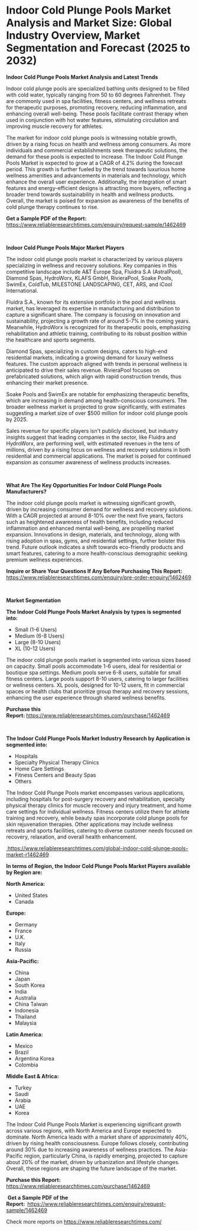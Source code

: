 <p><h1>Indoor Cold Plunge Pools Market Analysis and Market Size: Global Industry Overview, Market Segmentation and Forecast (2025 to 2032)</h1></p><p><strong>Indoor Cold Plunge Pools Market Analysis and Latest Trends</strong></p>
<p><p>Indoor cold plunge pools are specialized bathing units designed to be filled with cold water, typically ranging from 50 to 60 degrees Fahrenheit. They are commonly used in spa facilities, fitness centers, and wellness retreats for therapeutic purposes, promoting recovery, reducing inflammation, and enhancing overall well-being. These pools facilitate contrast therapy when used in conjunction with hot water features, stimulating circulation and improving muscle recovery for athletes.</p><p>The market for indoor cold plunge pools is witnessing notable growth, driven by a rising focus on health and wellness among consumers. As more individuals and commercial establishments seek therapeutic solutions, the demand for these pools is expected to increase. The Indoor Cold Plunge Pools Market is expected to grow at a CAGR of 4.2% during the forecast period. This growth is further fueled by the trend towards luxurious home wellness amenities and advancements in materials and technology, which enhance the overall user experience. Additionally, the integration of smart features and energy-efficient designs is attracting more buyers, reflecting a broader trend towards sustainability in health and wellness products. Overall, the market is poised for expansion as awareness of the benefits of cold plunge therapy continues to rise.</p></p>
<p><strong>Get a Sample PDF of the Report:&nbsp;</strong> <a href="https://www.reliableresearchtimes.com/enquiry/request-sample/1462469?utm_campaign=2530&utm_medium=2&utm_source=Github&utm_content=ia&utm_term=05032025&utm_id=indoor-cold-plunge-pools">https://www.reliableresearchtimes.com/enquiry/request-sample/1462469</a></p>
<p>&nbsp;</p>
<p><strong>Indoor Cold Plunge Pools Major Market Players</strong></p>
<p><p>The indoor cold plunge pools market is characterized by various players specializing in wellness and recovery solutions. Key companies in this competitive landscape include A&T Europe Spa, Fluidra S.A (AstralPool), Diamond Spas, HydroWorx, KLAFS GmbH, RivieraPool, Soake Pools, SwimEx, ColdTub, MILESTONE LANDSCAPING, CET, ARS, and iCool International.</p><p>Fluidra S.A., known for its extensive portfolio in the pool and wellness market, has leveraged its expertise in manufacturing and distribution to capture a significant share. The company is focusing on innovation and sustainability, projecting a growth rate of around 5-7% in the coming years. Meanwhile, HydroWorx is recognized for its therapeutic pools, emphasizing rehabilitation and athletic training, contributing to its robust position within the healthcare and sports segments.</p><p>Diamond Spas, specializing in custom designs, caters to high-end residential markets, indicating a growing demand for luxury wellness features. The custom approach aligned with trends in personal wellness is anticipated to drive their sales revenue. RivieraPool focuses on prefabricated solutions, which align with rapid construction trends, thus enhancing their market presence.</p><p>Soake Pools and SwimEx are notable for emphasizing therapeutic benefits, which are increasing in demand among health-conscious consumers. The broader wellness market is projected to grow significantly, with estimates suggesting a market size of over $500 million for indoor cold plunge pools by 2025.</p><p>Sales revenue for specific players isn't publicly disclosed, but industry insights suggest that leading companies in the sector, like Fluidra and HydroWorx, are performing well, with estimated revenues in the tens of millions, driven by a rising focus on wellness and recovery solutions in both residential and commercial applications. The market is poised for continued expansion as consumer awareness of wellness products increases.</p></p>
<p>&nbsp;</p>
<p><strong>What Are The Key Opportunities For Indoor Cold Plunge Pools Manufacturers?</strong></p>
<p><p>The indoor cold plunge pools market is witnessing significant growth, driven by increasing consumer demand for wellness and recovery solutions. With a CAGR projected at around 8-10% over the next five years, factors such as heightened awareness of health benefits, including reduced inflammation and enhanced mental well-being, are propelling market expansion. Innovations in design, materials, and technology, along with rising adoption in spas, gyms, and residential settings, further bolster this trend. Future outlook indicates a shift towards eco-friendly products and smart features, catering to a more health-conscious demographic seeking premium wellness experiences.</p></p>
<p><strong>Inquire or Share Your Questions If Any Before Purchasing This Report:</strong> <a href="https://www.reliableresearchtimes.com/enquiry/pre-order-enquiry/1462469?utm_campaign=2530&utm_medium=2&utm_source=Github&utm_content=ia&utm_term=05032025&utm_id=indoor-cold-plunge-pools">https://www.reliableresearchtimes.com/enquiry/pre-order-enquiry/1462469</a></p>
<p>&nbsp;</p>
<p><strong>Market Segmentation</strong></p>
<p><strong>The Indoor Cold Plunge Pools Market Analysis by types is segmented into:</strong></p>
<p><ul><li>Small (1-6 Users)</li><li>Medium (6-8 Users)</li><li>Large (8-10 Users)</li><li>XL (10-12 Users)</li></ul></p>
<p><p>The indoor cold plunge pools market is segmented into various sizes based on capacity. Small pools accommodate 1-6 users, ideal for residential or boutique spa settings. Medium pools serve 6-8 users, suitable for small fitness centers. Large pools support 8-10 users, catering to larger facilities or wellness centers. XL pools, designed for 10-12 users, fit in commercial spaces or health clubs that prioritize group therapy and recovery sessions, enhancing the user experience through shared wellness benefits.</p></p>
<p><strong>Purchase this Report:&nbsp;</strong><a href="https://www.reliableresearchtimes.com/purchase/1462469?utm_campaign=2530&utm_medium=2&utm_source=Github&utm_content=ia&utm_term=05032025&utm_id=indoor-cold-plunge-pools">https://www.reliableresearchtimes.com/purchase/1462469</a></p>
<p>&nbsp;</p>
<p><strong>The Indoor Cold Plunge Pools Market Industry Research by Application is segmented into:</strong></p>
<p><ul><li>Hospitals</li><li>Specialty Physical Therapy Clinics</li><li>Home Care Settings</li><li>Fitness Centers and Beauty Spas</li><li>Others</li></ul></p>
<p><p>The Indoor Cold Plunge Pools market encompasses various applications, including hospitals for post-surgery recovery and rehabilitation, specialty physical therapy clinics for muscle recovery and injury treatment, and home care settings for individual wellness. Fitness centers utilize them for athlete training and recovery, while beauty spas incorporate cold plunge pools for skin rejuvenation therapies. Other applications may include wellness retreats and sports facilities, catering to diverse customer needs focused on recovery, relaxation, and overall health enhancement.</p></p>
<p><a href="https://www.reliableresearchtimes.com/global-indoor-cold-plunge-pools-market-r1462469?utm_campaign=2530&utm_medium=2&utm_source=Github&utm_content=ia&utm_term=05032025&utm_id=indoor-cold-plunge-pools">&nbsp;https://www.reliableresearchtimes.com/global-indoor-cold-plunge-pools-market-r1462469</a></p>
<p><strong>In terms of Region, the Indoor Cold Plunge Pools Market Players available by Region are:</strong></p>
<p>
    <p> <strong> North America: </strong>
        <ul>
            <li>United States</li>
            <li>Canada</li>
        </ul>
        </p> 
    <p> <strong> Europe: </strong>
        <ul>
            <li>Germany</li>
            <li>France</li>
            <li>U.K.</li>
            <li>Italy</li>
            <li>Russia</li>
        </ul>
        </p> 
    <p> <strong> Asia-Pacific: </strong>
        <ul>
            <li>China</li>
            <li>Japan</li>
            <li>South Korea</li>
            <li>India</li>
            <li>Australia</li>
            <li>China Taiwan</li>
            <li>Indonesia</li>
            <li>Thailand</li>
            <li>Malaysia</li>
        </ul>
        </p> 
    <p> <strong> Latin America: </strong>
        <ul>
            <li>Mexico</li>
            <li>Brazil</li>
            <li>Argentina Korea</li>
            <li>Colombia</li>
        </ul>
        </p> 
    <p> <strong> Middle East & Africa: </strong>
        <ul>
            <li>Turkey</li>
            <li>Saudi</li>
            <li>Arabia</li>
            <li>UAE</li>
            <li>Korea</li>
        </ul>
    </p>
    </p>
<p><p>The Indoor Cold Plunge Pools Market is experiencing significant growth across various regions, with North America and Europe expected to dominate. North America leads with a market share of approximately 40%, driven by rising health consciousness. Europe follows closely, contributing around 30% due to increasing awareness of wellness practices. The Asia-Pacific region, particularly China, is rapidly emerging, projected to capture about 20% of the market, driven by urbanization and lifestyle changes. Overall, these regions are shaping the future landscape of the market.</p></p>
<p><strong>Purchase this Report: </strong><a href="https://www.reliableresearchtimes.com/purchase/1462469?utm_campaign=2530&utm_medium=2&utm_source=Github&utm_content=ia&utm_term=05032025&utm_id=indoor-cold-plunge-pools">https://www.reliableresearchtimes.com/purchase/1462469</a></p>
<p>&nbsp;<strong>Get a Sample PDF of the Report:&nbsp;&nbsp;</strong><a href="https://www.reliableresearchtimes.com/enquiry/request-sample/1462469?utm_campaign=2530&utm_medium=2&utm_source=Github&utm_content=ia&utm_term=05032025&utm_id=indoor-cold-plunge-pools">https://www.reliableresearchtimes.com/enquiry/request-sample/1462469</a></p>
<p><strong></strong></p>
<p>Check more reports on <a href="https://www.reliableresearchtimes.com/?utm_campaign=2530&utm_medium=2&utm_source=Github&utm_content=ia&utm_term=05032025&utm_id=indoor-cold-plunge-pools">https://www.reliableresearchtimes.com/</a></p>
